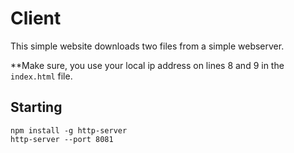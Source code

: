 # Client

This simple website downloads two files from a simple webserver.

**Make sure, you use your local ip address on lines 8 and 9 in the `index.html` file.

## Starting

```
npm install -g http-server
http-server --port 8081
```
